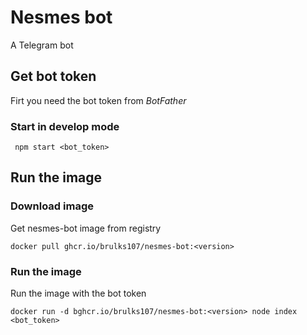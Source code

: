 # Nesmes bot
A Telegram bot

## Get bot token
Firt you need the bot token from _BotFather_

### Start in develop mode
``` npm start <bot_token>```

## Run the image
### Download image
Get nesmes-bot image from registry
```shell
docker pull ghcr.io/brulks107/nesmes-bot:<version>
```
### Run the image
Run the image with the bot token

```shell
docker run -d bghcr.io/brulks107/nesmes-bot:<version> node index <bot_token>
```
